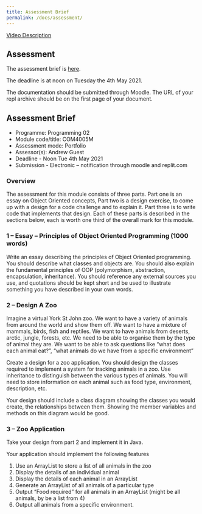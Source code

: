 ```yaml
---
title: Assessment Brief
permalink: /docs/assessment/
---
```


[Video Description](https://web.microsoftstream.com/video/0a1c00fe-2b99-4213-8dc9-803d82d4807a)

## Assessment

The assessment brief is [here](../../COM4005M-AssessmentBrief-2020-21.doc).

The deadline is at noon on Tuesday the 4th May 2021.

The documentation should be submitted through Moodle. The URL of your repl archive should be on the first page of your document.

## Assessment Brief

* Programme: Programming 02	
* Module code/title: COM4005M
* Assessment mode: Portfolio
* Assessor(s): Andrew Guest
* Deadline - Noon Tue 4th May 2021
* Submission - Electronic – notification through moodle and replit.com

### Overview

The assessment for this module consists of three parts. Part one is an essay on Object Oriented concepts, Part two is a design exercise, to come up with a design for a code challenge and to explain it. Part three is to write code that implements that design. Each of these parts is described in the sections below, each is worth one third of the overall mark for this module.

### 1 – Essay – Principles of Object Oriented Programming (1000 words) 

Write an essay describing the principles of Object Oriented programming. You should describe what classes and objects are. You should also explain the fundamental principles of OOP (polymorphism, abstraction, encapsulation, inheritance). 
You should reference any external sources you use, and quotations should be kept short and be used to illustrate something you have described in your own words.

### 2 – Design A Zoo

Imagine a virtual York St John zoo. We want to have a variety of animals from around the world and show them off. We want to have a mixture of mammals, birds, fish and reptiles. We want to have animals from deserts, arctic, jungle, forests, etc. We need to be able to organise them by the type of animal they are. We want to be able to ask questions like “what does each animal eat?”, “what animals do we have from a specific environment”

Create a design for a zoo application. You should design the classes required to implement a system for tracking animals in a zoo. Use inheritance to distinguish between the various types of animals. You will need to store information on each animal such as food type, environment, description, etc.

Your design should include a class diagram showing the classes you would create, the relationships between them. Showing the member variables and methods on this diagram would be good.

### 3 – Zoo Application

Take your design from part 2 and implement it in Java. 

Your application should implement the following features
1.	Use an ArrayList to store a list of all animals in the zoo
2.	Display the details of an individual animal
3.	Display the details of each animal in an ArrayList
4.	Generate an ArrayList of all animals of a particular type
5.	Output “Food required” for all animals in an ArrayList (might be all animals, by be a list from 4)
6.	Output all animals from a specific environment.

